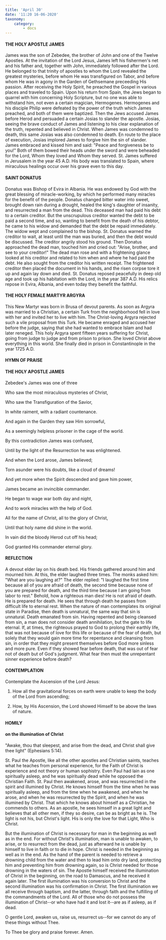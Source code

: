 ```yaml
---
title: 'April 30'
date: '11:20 16-06-2020'
taxonomy:
    category:
        - docs
---
```


#### THE HOLY APOSTLE JAMES

James was the son of Zebedee, the brother of John and one of the Twelve Apostles. At the invitation of the Lord Jesus, James left his fishermen's net and his father and, together with John, immediately followed after the Lord. He belonged to that trinity of apostles to whom the Lord revealed the greatest mysteries, before whom He was transfigured on Tabor, and before whom He was in agony in the Garden of Gethsemane preceeding His passion. After receiving the Holy Spirit, he preached the Gospel in various places and traveled to Spain. Upon his return from Spain, the Jews began to quarrel with him concerning Holy Scripture, but no one was able to withstand him, not even a certain magician, Hermogenes. Hermogenes and his disciple Philip were defeated by the power of the truth which James preached, and both of them were baptized. Then the Jews accused James before Herod and persuaded a certain Josias to slander the apostle. Josias, seeing the brave conduct of James and listening to his clear explanation of the truth, repented and believed in Christ. When James was condemned to death, this same Josias was also condemned to death. En route to the place of execution, Josias implored James to forgive him the sin of slander. James embraced and kissed him and said: "Peace and forgiveness be to you!" Both of them bowed their heads under the sword and were beheaded for the Lord, Whom they loved and Whom they served. St. James suffered in Jerusalem in the year 45 A.D. His body was translated to Spain, where miraculous healings occur over his grave even to this day.

#### SAINT DONATUS

Donatus was Bishop of Evira in Albania. He was endowed by God with the great blessing of miracle-working, by which he performed many miracles for the benefit of the people. Donatus changed bitter water into sweet, brought down rain during a drought, healed the king's daughter of insanity, and resurrected a man from the dead. This deceased man had paid his debt to a certain creditor. But the unscrupulous creditor wanted the debt to be paid a second time, and so, wanting to benefit from the death of his debtor, he came to his widow and demanded that the debt be repaid immediately. The widow wept and complained to the bishop. St. Donatus warned the creditor to wait, at least until the man was buried, and then the debt would be discussed. The creditor angrily stood his ground. Then Donatus approached the dead man, touched him and cried out: "Arise, brother, and see to your creditor!" The dead man rose and with a frightening glance looked at his creditor and related to him when and where he had paid the debt. He also sought from the creditor his written receipt. The frightened creditor then placed the document in his hands, and the risen corpse tore it up and again lay down and died. St. Donatus reposed peacefully in deep old age and took up his habitation with the Lord, in the year 387 A.D. His relics repose in Evira, Albania, and even today they benefit the faithful.

#### THE HOLY FEMALE MARTYR ARGYRA

This New Martyr was born in Brusa of devout parents. As soon as Argyra was married to a Christian, a certain Turk from the neighborhood fell in love with her and invited her to live with him. The Christ-loving Argyra rejected such a vile proposal from this Turk. He became enraged and accused her before the judge, saying that she had wanted to embrace Islam and had later reneged. This holy Argyra spent fifteen years suffering for Christ, going from judge to judge and from prison to prison. She loved Christ above everything in this world. She finally died in prison in Constantinople in the year 1725 A.D.



#### HYMN OF PRAISE

#### THE HOLY APOSTLE JAMES

Zebedee's James was one of three

Who saw the most miraculous mysteries of Christ,

Who saw the Transfiguration of the Savior,

In white raiment, with a radiant countenance.

And again in the Garden they saw Him sorrowful,

As a seemingly helpless prisoner in the cage of the world.

By this contradiction James was confused,

Until by the light of the Resurrection he was enlightened.

And when the Lord arose, James believed;

Torn asunder were his doubts, like a cloud of dreams!

And yet more when the Spirit descended and gave him power,

James became an invincible commander.

He began to wage war both day and night,

And to work miracles with the help of God.

All for the name of Christ, all to the glory of Christ,

Until that holy name did shine in the world.

In vain did the bloody Herod cut off his head;

God granted His commander eternal glory.


#### REFLECTION

A devout elder lay on his death bed. His friends gathered around him and mourned him. At this, the elder laughed three times. The monks asked him: "What are you laughing at?" The elder replied: "I laughed the first time because all of you are afraid of death, the second time because none of you are prepared for death, and the third time because I am going from labor to rest." Behold, how a righteous man dies! He is not afraid of death. He is prepared for death. He sees that through death he passes from difficult life to eternal rest. When the nature of man contemplates its original state in Paradise, then death is unnatural, the same way that sin is unnatural. Death emanated from sin. Having repented and being cleansed from sin, a man does not consider death annihilation, but the gate to life eternal. If, at times, the righteous prayed to God to prolong their earthly life, that was not because of love for this life or because of the fear of death, but solely that they would gain more time for repentance and cleansing from sin, in order that they might present themselves before God more sinless and more pure. Even if they showed fear before death, that was out of fear not of death but of God's judgment. What fear then must the unrepentant sinner experience before death?

#### CONTEMPLATION

Contemplate the Ascension of the Lord Jesus:

1.  How all the gravitational forces on earth were unable to keep the body of the Lord from ascending;

1.  How, by His Ascension, the Lord showed Himself to be above the laws of nature.



#### HOMILY

#### on the illumination of Christ

"Awake, thou that sleepest, and arise from the dead, and Christ shall give thee light" (Ephesians 5:14).

St. Paul the Apostle, like all the other apostles and Christian saints, teaches what he teaches from personal experience, for the Faith of Christ is experience and not theory or human sophistry. Even Paul had lain as one spiritually asleep, and he was spiritually dead while he opposed the Christian Faith. St. Paul then awakened, arose, and was resurrected in the spirit and illumined by Christ. He knows himself from the time when he was spiritually asleep, and from the time when he awakened, and when he arose, and when he was resurrected by the Spirit, and when he was illumined by Christ. That which he knows about himself as a Christian, he commends to others. As an apostle, he sees himself in a great light and believes that all other men, if they so desire, can be as bright as he is. The light is not his, but Christ's light. His is only the love for that Light, Who is Christ.

But the illumination of Christ is necessary for man in the beginning as well as in the end. For without Christ's illumination, man is unable to awaken, to arise, or to resurrect from the dead, just as afterward he is unable by himself to live in faith or to die in hope. Christ is needed in the beginning as well as in the end. As the hand of the parent is needed to retrieve a drowning child from the water and then to lead him onto dry land, protecting him and preventing him from drowning again, so is Christ needed for those drowning in the waters of sin. The Apostle himself received the illumination of Christ in the beginning, on the road to Damascus, and he received it again later. The first illumination was his conversion to Christ and the second illumination was his confirmation in Christ. The first illumination we all receive through baptism, and the latter, through faith and the fulfilling of the commandments of the Lord. All of those who do not possess the illumination of Christ--or who have had it and lost it--are as if asleep, as if dead.

O gentle Lord, awaken us, raise us, resurrect us--for we cannot do any of these things without Thee.

To Thee be glory and praise forever. Amen.

 
